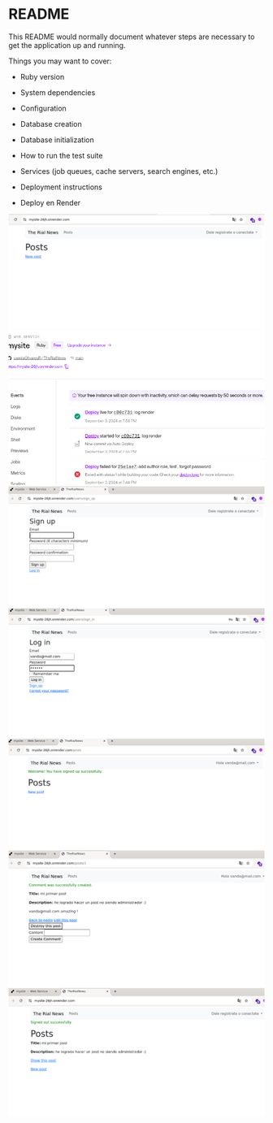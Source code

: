 # README

This README would normally document whatever steps are necessary to get the
application up and running.

Things you may want to cover:

* Ruby version

* System dependencies

* Configuration

* Database creation

* Database initialization

* How to run the test suite

* Services (job queues, cache servers, search engines, etc.)

* Deployment instructions

* Deploy en Render

![deploy](/app/assets/images/cap1.png)
![deploy](/app/assets/images/cap2.png)
![deploy](/app/assets/images/cap3.png)
![deploy](/app/assets/images/cap4.png)
![deploy](/app/assets/images/cap5.png)
![deploy](/app/assets/images/cap6.png)
![deploy](/app/assets/images/cap7.png)